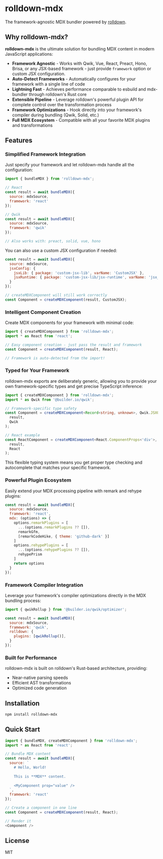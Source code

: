 # rolldown-mdx

The framework-agnostic MDX bundler powered by [rolldown](https://github.com/rolldown/rolldown).

## Why rolldown-mdx?

**rolldown-mdx** is the ultimate solution for bundling MDX content in modern JavaScript applications:

- **Framework Agnostic** - Works with Qwik, Vue, React, Preact, Hono, Brisa, or any JSX-based framework - just provide `framework` option or custom JSX configuration.
- **Auto-Detect Frameworks** - Automatically configures for your framework with a single line of code
- **Lightning Fast** - Achieves performance comparable to esbuild and mdx-bundler through rolldown's Rust core
- **Extensible Pipeline** - Leverage rolldown's powerful plugin API for complete control over the transformation process
- **Framework Optimizations** - Hook directly into your framework's compiler during bundling (Qwik, Solid, etc.)
- **Full MDX Ecosystem** - Compatible with all your favorite MDX plugins and transformations

## Features

### Simplified Framework Integration

Just specify your framework and let rolldown-mdx handle all the configuration:

```js
import { bundleMDX } from 'rolldown-mdx';

// React
const result = await bundleMDX({
  source: mdxSource,
  framework: 'react'
});

// Qwik
const result = await bundleMDX({
  source: mdxSource,
  framework: 'qwik'
});

// Also works with: preact, solid, vue, hono
```

You can also use a custom JSX configuration if needed:

```js
const result = await bundleMDX({
  source: mdxSource,
  jsxConfig: {
    jsxLib: { package: 'custom-jsx-lib', varName: 'CustomJSX' },
    jsxRuntime: { package: 'custom-jsx-lib/jsx-runtime', varName: 'jsx_runtime' }
  }
});

// createMDXComponent will still work correctly
const Component = createMDXComponent(result, CustomJSX);
```

### Intelligent Component Creation

Create MDX components for your framework with minimal code:

```js
import { createMDXComponent } from 'rolldown-mdx';
import * as React from 'react';

// Easy component creation - just pass the result and framework
const Component = createMDXComponent(result, React);

// Framework is auto-detected from the import!
```

### Typed for Your Framework

rolldown-mdx exports are deliberately generic, allowing you to provide your own framework-specific types and get precise TypeScript inference:

```ts
import { createMDXComponent } from 'rolldown-mdx';
import * as Qwik from '@builder.io/qwik';

// Framework-specific type safety
const Component = createMDXComponent<Record<string, unknown>, Qwik.JSXOutput>(
  result,
  Qwik
);

// React example
const ReactComponent = createMDXComponent<React.ComponentProps<'div'>, React.ReactNode>(
  result, 
  React
);
```

This flexible typing system means you get proper type checking and autocomplete that matches your specific framework.

### Powerful Plugin Ecosystem

Easily extend your MDX processing pipeline with remark and rehype plugins:

```js
const result = await bundleMDX({
  source: mdxSource,
  framework: 'react',
  mdx: (options) => {
    options.remarkPlugins = [
      ...(options.remarkPlugins ?? []),
      remarkGfm,
      [remarkCodeHike, { theme: 'github-dark' }]
    ]
    options.rehypePlugins = [
      ...(options.rehypePlugins ?? []),
      rehypePrism
    ]
    return options
  }
});
```

### Framework Compiler Integration

Leverage your framework's compiler optimizations directly in the MDX bundling process:

```js
import { qwikRollup } from '@builder.io/qwik/optimizer';

const result = await bundleMDX({
  source: mdxSource,
  framework: 'qwik',
  rolldown: {
    plugins: [qwikRollup()],
  }
});
```

### Built for Performance

rolldown-mdx is built on rolldown's Rust-based architecture, providing:

- Near-native parsing speeds
- Efficient AST transformations
- Optimized code generation

## Installation

```bash
npm install rolldown-mdx
```

## Quick Start

```js
import { bundleMDX, createMDXComponent } from 'rolldown-mdx';
import * as React from 'react';

// Bundle MDX content
const result = await bundleMDX({
  source: `
    # Hello, World!
    
    This is **MDX** content.
    
    <MyComponent prop="value" />
  `,
  framework: 'react'
});

// Create a component in one line
const Component = createMDXComponent(result, React);

// Render it
<Component />
```

## License

MIT
